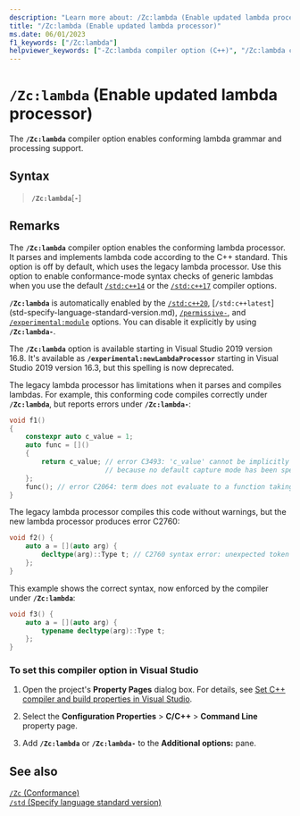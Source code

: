 ```yaml
---
description: "Learn more about: /Zc:lambda (Enable updated lambda processor)"
title: "/Zc:lambda (Enable updated lambda processor)"
ms.date: 06/01/2023
f1_keywords: ["/Zc:lambda"]
helpviewer_keywords: ["-Zc:lambda compiler option (C++)", "/Zc:lambda compiler option (C++)"]
---
```

# `/Zc:lambda` (Enable updated lambda processor)

The **`/Zc:lambda`** compiler option enables conforming lambda grammar and processing support.

## Syntax

> **`/Zc:lambda`**[**`-`**]

## Remarks

The **`/Zc:lambda`** compiler option enables the conforming lambda processor. It parses and implements lambda code according to the C++ standard. This option is off by default, which uses the legacy lambda processor. Use this option to enable conformance-mode syntax checks of generic lambdas when you use the default [`/std:c++14`](std-specify-language-standard-version.md) or the [`/std:c++17`](std-specify-language-standard-version.md) compiler options.

**`/Zc:lambda`** is automatically enabled by the [`/std:c++20`](std-specify-language-standard-version.md), [`/std:c++latest`]
(std-specify-language-standard-version.md), [`/permissive-`](permissive-standards-conformance.md), and [`/experimental:module`](experimental-module.md) options. You can disable it explicitly by using **`/Zc:lambda-`**.

The **`/Zc:lambda`** option is available starting in Visual Studio 2019 version 16.8. It's available as **`/experimental:newLambdaProcessor`** starting in Visual Studio 2019 version 16.3, but this spelling is now deprecated.

The legacy lambda processor has limitations when it parses and compiles lambdas. For example, this conforming code compiles correctly under **`/Zc:lambda`**, but reports errors under **`/Zc:lambda-`**:

```cpp
void f1() 
{
    constexpr auto c_value = 1;
    auto func = []()
    {
        return c_value; // error C3493: 'c_value' cannot be implicitly captured
                        // because no default capture mode has been specified
    };
    func(); // error C2064: term does not evaluate to a function taking 0 arguments
}
```

The legacy lambda processor compiles this code without warnings, but the new lambda processor produces error C2760:

```cpp
void f2() {
    auto a = [](auto arg) {
        decltype(arg)::Type t; // C2760 syntax error: unexpected token 'identifier', expected ';'
    };
}
```

This example shows the correct syntax, now enforced by the compiler under **`/Zc:lambda`**:

```cpp
void f3() {
    auto a = [](auto arg) {
        typename decltype(arg)::Type t;
    };
}
```

### To set this compiler option in Visual Studio

1. Open the project's **Property Pages** dialog box. For details, see [Set C++ compiler and build properties in Visual Studio](../working-with-project-properties.md).

1. Select the **Configuration Properties** > **C/C++** > **Command Line** property page.

1. Add **`/Zc:lambda`** or **`/Zc:lambda-`** to the **Additional options:** pane.

## See also

[`/Zc` (Conformance)](zc-conformance.md)\
[`/std` (Specify language standard version)](std-specify-language-standard-version.md)
